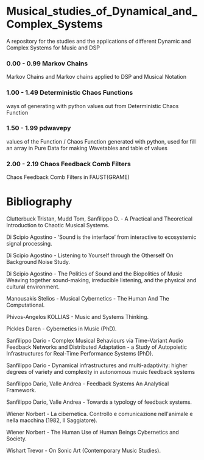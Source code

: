 # Musical_studies_of_Dynamical_and_Complex_Systems

A repository for the studies and the applications of different Dynamic and Complex Systems for Music and DSP

### 0.00 - 0.99 Markov Chains
Markov Chains and Markov chains applied to DSP and Musical Notation
### 1.00 - 1.49 Deterministic Chaos Functions
ways of generating with python values out from Deterministic Chaos Function
### 1.50 - 1.99 pdwavepy
values of the Function / Chaos Function generated with python,
used for fill an array in Pure Data for making Wavetables and table of values
### 2.00 - 2.19 Chaos Feedback Comb Filters
Chaos Feedback Comb Filters in FAUST(GRAME)


# Bibliography

Clutterbuck Tristan, Mudd Tom, Sanfilippo D. - A Practical and Theoretical Introduction to Chaotic Musical Systems.

Di Scipio Agostino - ‘Sound is the interface’ from interactive to ecosystemic signal processing.

Di Scipio Agostino - Listening to Yourself through the Otherself On Background Noise Study.

Di Scipio Agostino - The Politics of Sound and the Biopolitics of Music Weaving together sound-making, irreducible listening, and the physical and cultural environment.

Manousakis Stelios - Musical Cybernetics - The Human And The Computational.

Phivos-Angelos KOLLIAS - Music and Systems Thinking.

Pickles Daren - Cybernetics in Music (PhD).

Sanfilippo Dario - Complex Musical Behaviours via Time-Variant Audio Feedback Networks and Distributed Adaptation - a Study of Autopoietic Infrastructures for Real-Time Performance Systems (PhD).

Sanfilippo Dario - Dynamical infrastructures and multi-adaptivity: higher degrees of variety and complexity in autonomous music feedback systems

Sanfilippo Dario,  Valle Andrea - Feedback Systems An Analytical Framework.

Sanfilippo Dario,  Valle Andrea - Towards a typology of feedback systems.

Wiener  Norbert - La cibernetica. Controllo e comunicazione nell'animale e nella macchina (1982, Il Saggiatore).

Wiener  Norbert - The Human Use of Human Beings Cybernetics and Society.

Wishart Trevor - On Sonic Art (Contemporary Music Studies).
